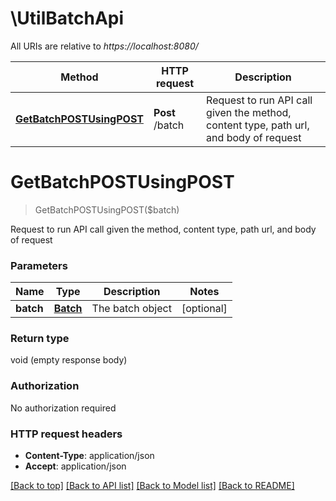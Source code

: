 # \UtilBatchApi

All URIs are relative to *https://localhost:8080/*

Method | HTTP request | Description
------------- | ------------- | -------------
[**GetBatchPOSTUsingPOST**](UtilBatchApi.md#GetBatchPOSTUsingPOST) | **Post** /batch | Request to run API call given the method, content type, path url, and body of request


# **GetBatchPOSTUsingPOST**
> GetBatchPOSTUsingPOST($batch)

Request to run API call given the method, content type, path url, and body of request


### Parameters

Name | Type | Description  | Notes
------------- | ------------- | ------------- | -------------
 **batch** | [**Batch**](Batch.md)| The batch object | [optional] 

### Return type

void (empty response body)

### Authorization

No authorization required

### HTTP request headers

 - **Content-Type**: application/json
 - **Accept**: application/json

[[Back to top]](#) [[Back to API list]](../README.md#documentation-for-api-endpoints) [[Back to Model list]](../README.md#documentation-for-models) [[Back to README]](../README.md)

